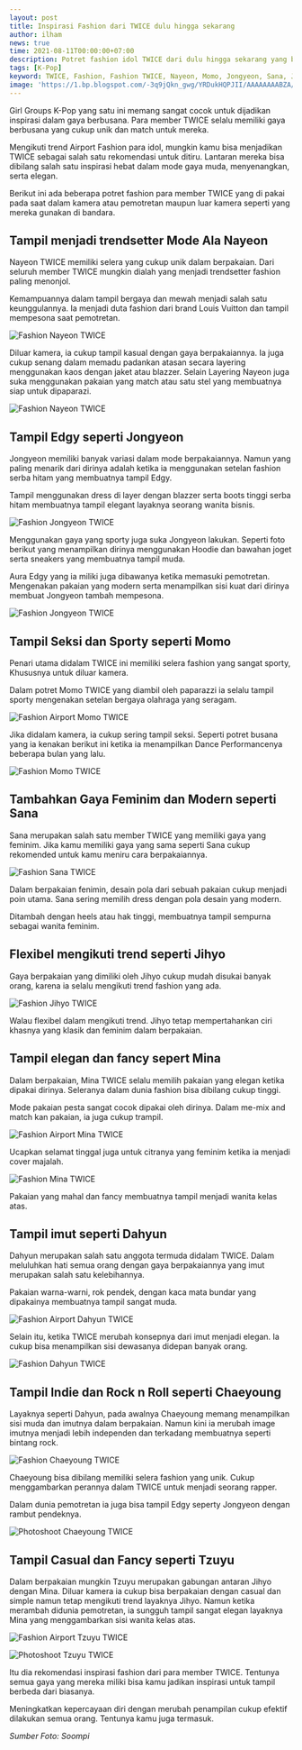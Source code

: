 ```yaml
---
layout: post
title: Inspirasi Fashion dari TWICE dulu hingga sekarang
author: ilham
news: true
time: 2021-08-11T00:00:00+07:00
description: Potret fashion idol TWICE dari dulu hingga sekarang yang bisa dijadikan inspirasi dalam berpakaian.
tags: [K-Pop]
keyword: TWICE, Fashion, Fashion TWICE, Nayeon, Momo, Jongyeon, Sana, Jihyo, Mina, Dahyun, Chaeyoung, Tzuyu
image: 'https://1.bp.blogspot.com/-3q9jQkn_gwg/YRDukHQPJII/AAAAAAAABZA/Z_-bLcNuHc8rlXt85xNgBppP3y32kk0ngCLcBGAsYHQ/s0/IMG_20210809_152033.jpg'
---
```

Girl Groups K-Pop yang satu ini memang sangat cocok untuk dijadikan inspirasi dalam gaya berbusana. Para member TWICE selalu memiliki gaya berbusana yang cukup unik dan match untuk mereka.

Mengikuti trend Airport Fashion para idol, mungkin kamu bisa menjadikan TWICE sebagai salah satu rekomendasi untuk ditiru. Lantaran mereka bisa dibilang salah satu inspirasi hebat dalam mode gaya muda, menyenangkan, serta elegan.

Berikut ini ada beberapa potret fashion para member TWICE yang di pakai pada saat dalam kamera atau pemotretan maupun luar kamera seperti yang mereka gunakan di bandara.

## Tampil menjadi trendsetter Mode Ala Nayeon

Nayeon TWICE memiliki selera yang cukup unik dalam berpakaian. Dari seluruh member TWICE mungkin dialah yang menjadi trendsetter fashion paling menonjol.

Kemampuannya dalam tampil bergaya dan mewah menjadi salah satu keunggulannya. Ia menjadi duta fashion dari brand Louis Vuitton dan tampil mempesona saat pemotretan.

![Fashion Nayeon TWICE](https://0.soompi.io/wp-content/uploads/2021/08/06063619/nayeon1.jpg)

Diluar kamera, ia cukup tampil kasual dengan gaya berpakaiannya. Ia juga cukup senang dalam memadu padankan atasan secara layering menggunakan kaos dengan jaket atau blazzer. Selain Layering Nayeon juga suka menggunakan pakaian yang match atau satu stel yang membuatnya siap untuk dipaparazi.

![Fashion Nayeon TWICE](https://0.soompi.io/wp-content/uploads/2021/08/06055631/nayeon-airport.jpg)

## Tampil Edgy seperti Jongyeon

Jongyeon memiliki banyak variasi dalam mode berpakaiannya. Namun yang paling menarik dari dirinya adalah ketika ia menggunakan setelan fashion serba hitam yang membuatnya tampil Edgy.

Tampil menggunakan dress di layer dengan blazzer serta boots tinggi serba hitam membuatnya tampil elegant layaknya seorang wanita bisnis.

![Fashion Jongyeon TWICE](https://0.soompi.io/wp-content/uploads/2021/08/07091152/jeongyeon.jpg)

Menggunakan gaya yang sporty juga suka Jongyeon lakukan. Seperti foto berikut yang menampilkan dirinya menggunakan Hoodie dan bawahan joget serta sneakers yang membuatnya tampil muda.

Aura Edgy yang ia miliki juga dibawanya ketika memasuki pemotretan. Mengenakan pakaian yang modern serta menampilkan sisi kuat dari dirinya membuat Jongyeon tambah mempesona.

![Fashion Jongyeon TWICE](https://0.soompi.io/wp-content/uploads/2021/08/07091500/jungyeon.jpg)

## Tampil Seksi dan Sporty seperti Momo

Penari utama didalam TWICE ini memiliki selera fashion yang sangat sporty, Khususnya untuk diluar kamera.

Dalam potret Momo TWICE yang diambil oleh paparazzi ia selalu tampil sporty mengenakan setelan bergaya olahraga yang seragam.

![Fashion Airport Momo TWICE](https://0.soompi.io/wp-content/uploads/2021/08/06235354/momo.jpg)

Jika didalam kamera, ia cukup sering tampil seksi. Seperti potret busana yang ia kenakan berikut ini ketika ia menampilkan Dance Performancenya beberapa bulan yang lalu.

![Fashion Momo TWICE](https://0.soompi.io/wp-content/uploads/2021/08/06235659/momo-2.jpg)

## Tambahkan Gaya Feminim dan Modern seperti Sana

Sana merupakan salah satu member TWICE yang memiliki gaya yang feminim. Jika kamu memiliki gaya yang sama seperti Sana cukup rekomended untuk kamu meniru cara berpakaiannya.

![Fashion Sana TWICE](https://0.soompi.io/wp-content/uploads/2021/08/07083915/sana.jpg)

Dalam berpakaian fenimin, desain pola dari sebuah pakaian cukup menjadi poin utama. Sana sering memilih dress dengan pola desain yang modern.

Ditambah dengan heels atau hak tinggi, membuatnya tampil sempurna sebagai wanita feminim.

## Flexibel mengikuti trend seperti Jihyo

Gaya berpakaian yang dimiliki oleh Jihyo cukup mudah disukai banyak orang, karena ia selalu mengikuti trend fashion yang ada.

![Fashion Jihyo TWICE](https://0.soompi.io/wp-content/uploads/2021/08/07092514/jihyo.jpg)

Walau flexibel dalam mengikuti trend. Jihyo tetap mempertahankan ciri khasnya yang klasik dan feminim dalam berpakaian.

## Tampil elegan dan fancy sepert Mina

Dalam berpakaian, Mina TWICE selalu memilih pakaian yang elegan ketika dipakai dirinya. Seleranya dalam dunia fashion bisa dibilang cukup tinggi.

Mode pakaian pesta sangat cocok dipakai oleh dirinya. Dalam me-mix and match kan pakaian, ia juga cukup trampil.

![Fashion Airport Mina TWICE](https://0.soompi.io/wp-content/uploads/2021/08/06063200/mina.jpg)

Ucapkan selamat tinggal juga untuk citranya yang feminim ketika ia menjadi cover majalah.

![Fashion Mina TWICE](https://0.soompi.io/wp-content/uploads/2021/08/07081913/mina1.jpg)

Pakaian yang mahal dan fancy membuatnya tampil menjadi wanita kelas atas.

## Tampil imut seperti Dahyun

Dahyun merupakan salah satu anggota termuda didalam TWICE. Dalam meluluhkan hati semua orang dengan gaya berpakaiannya yang imut merupakan salah satu kelebihannya.

Pakaian warna-warni, rok pendek, dengan kaca mata bundar yang dipakainya membuatnya tampil sangat muda.

![Fashion Airport Dahyun TWICE](https://0.soompi.io/wp-content/uploads/2021/08/06233510/dahyun.jpg)

Selain itu, ketika TWICE merubah konsepnya dari imut menjadi elegan. Ia cukup bisa menampilkan sisi dewasanya didepan banyak orang.

![Fashion Dahyun TWICE](https://0.soompi.io/wp-content/uploads/2021/08/06234055/dahyun-twice.jpg)

## Tampil Indie dan Rock n Roll seperti Chaeyoung

Layaknya seperti Dahyun, pada awalnya Chaeyoung memang menampilkan sisi muda dan imutnya dalam berpakaian. Namun kini ia merubah image imutnya menjadi lebih independen dan terkadang membuatnya seperti bintang rock.

![Fashion Chaeyoung TWICE](https://0.soompi.io/wp-content/uploads/2021/08/07085509/chaeyoung.jpg)

Chaeyoung bisa dibilang memiliki selera fashion yang unik. Cukup menggambarkan perannya dalam TWICE untuk menjadi seorang rapper.

Dalam dunia pemotretan ia juga bisa tampil Edgy seperty Jongyeon dengan rambut pendeknya.

![Photoshoot Chaeyoung TWICE](https://0.soompi.io/wp-content/uploads/2021/08/07090251/chaeyoung1.jpg)

## Tampil Casual dan Fancy seperti Tzuyu

Dalam berpakaian mungkin Tzuyu merupakan gabungan antaran Jihyo dengan Mina. Diluar kamera ia cukup bisa berpakaian dengan casual dan simple namun tetap mengikuti trend layaknya Jihyo. Namun ketika merambah didunia pemotretan, ia sungguh tampil sangat elegan layaknya Mina yang menggambarkan sisi wanita kelas atas.

![Fashion Airport Tzuyu TWICE](https://0.soompi.io/wp-content/uploads/2021/08/06053812/twice-tzuyu.jpg)

![Photoshoot Tzuyu TWICE](https://0.soompi.io/wp-content/uploads/2021/08/07080858/tzuyu2.jpg)

Itu dia rekomendasi inspirasi fashion dari para member TWICE. Tentunya semua gaya yang mereka miliki bisa kamu jadikan inspirasi untuk tampil berbeda dari biasanya.

Meningkatkan kepercayaan diri dengan merubah penampilan cukup efektif dilakukan semua orang. Tentunya kamu juga termasuk.

<i>Sumber Foto: Soompi</i>
